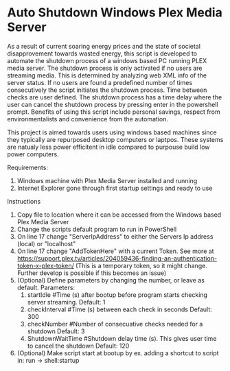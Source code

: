 # Auto Shutdown Windows Plex Media Server
As a result of current soaring energy prices and the state of societal disapprovement towards wasted energy, this script is developed to automate the shutdown process of a  windows based PC running PLEX media server. The shutdown process is only activated if no users are streaming media. This is determined by analyzing web XML info of the server status. If no users are found a predefined number of times consecutively the script initiates the shutdown process. Time between checks are user defined. The shutdown process has a time delay where the user can cancel the shutdown process by pressing enter in the powershell prompt. Benefits of using this script include personal savings, respect from environmentalists and convenience from the automation.

This project is aimed towards users using windows based machines since they typically are repurposed desktop computers or laptpos. These systems are natualy less power efficitent in idle compared to purpouse build low power computers.

Requirements:
1.  Windows machine with Plex Media Server installed and running
2.  Internet Explorer gone through first startup settings and ready to use

Instructions
1.  Copy file to location where it can be accessed from the Windows based Plex Media Server 
2.  Change the scripts default program to run in PowerShell
3.  On line 17 change "ServerIpAddress" to either the Servers Ip address (local) or "localhost"
4.  On line 17 change "AddTokenHere" with a current Token. See more at https://support.plex.tv/articles/204059436-finding-an-authentication-token-x-plex-token/
    (This is a temporary token, so it might change. Further develop is possible if this becomes an issue)
5.  (Optional) Define parameters by changing the number, or leave as default. 
    Parameters:
      1.  startIdle         #Time (s) after bootup before program starts checking server streaming. Default: 1
      2.  checkInterval     #Time (s) between each check in seconds                                 Default: 300
      3.  checkNumber       #Number of consecuative checks needed for a shutdown                    Default: 3
      4.  ShutdownWaitTime  #Shutdown delay time (s). This gives user time to cancel the shutdown   Default: 120
6.  (Optional) Make script start at bootup by ex. adding a shortcut to script in: run -> shell:startup

  
